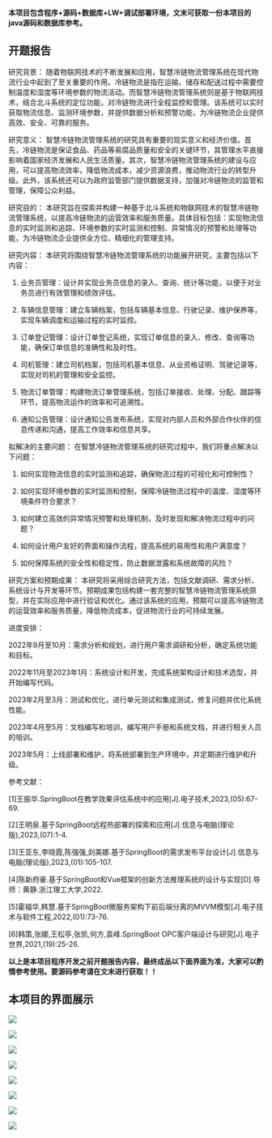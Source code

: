 ****本项目包含程序+源码+数据库+LW+调试部署环境，文末可获取一份本项目的java源码和数据库参考。****

## ******开题报告******

研究背景：
随着物联网技术的不断发展和应用，智慧冷链物流管理系统在现代物流行业中起到了至关重要的作用。冷链物流是指在运输、储存和配送过程中需要控制温度和湿度等环境参数的物流活动。而智慧冷链物流管理系统则是基于物联网技术，结合北斗系统的定位功能，对冷链物流进行全程监控和管理。该系统可以实时获取物流信息、监测环境参数，并提供数据分析和预警功能，为冷链物流企业提供高效、安全、可靠的服务。

研究意义：
智慧冷链物流管理系统的研究具有重要的现实意义和经济价值。首先，冷链物流是保证食品、药品等易腐品质量和安全的关键环节，其管理水平直接影响着国家经济发展和人民生活质量。其次，智慧冷链物流管理系统的建设与应用，可以提高物流效率，降低物流成本，减少资源浪费，推动物流行业的转型升级。此外，该系统还可以为政府监管部门提供数据支持，加强对冷链物流的监管和管理，保障公众利益。

研究目的：
本研究旨在探索并构建一种基于北斗系统和物联网技术的智慧冷链物流管理系统，以提高冷链物流的运营效率和服务质量。具体目标包括：实现物流信息的实时监测和追踪、环境参数的实时监测和控制、异常情况的预警和处理等功能，为冷链物流企业提供全方位、精细化的管理支持。

研究内容： 本研究将围绕智慧冷链物流管理系统的功能展开研究，主要包括以下内容：

  1. 业务员管理：设计并实现业务员信息的录入、查询、统计等功能，以便于对业务员进行有效管理和绩效评估。

  2. 车辆信息管理：建立车辆档案，包括车辆基本信息、行驶记录、维护保养等，实现车辆调度和运输过程的实时监控。

  3. 订单登记管理：设计订单登记系统，实现订单信息的录入、修改、查询等功能，确保订单信息的准确性和及时性。

  4. 司机管理：建立司机档案，包括司机基本信息、从业资格证明、驾驶记录等，实现对司机的管理和安全监控。

  5. 物流订单管理：构建物流订单管理系统，包括订单接收、处理、分配、跟踪等环节，提高物流运作的效率和可追溯性。

  6. 通知公告管理：设计通知公告发布系统，实现对内部人员和外部合作伙伴的信息传递和沟通，提高工作效率和信息共享。

拟解决的主要问题： 在智慧冷链物流管理系统的研究过程中，我们将重点解决以下问题：

  1. 如何实现物流信息的实时监测和追踪，确保物流过程的可视化和可控制性？

  2. 如何实现环境参数的实时监测和控制，保障冷链物流过程中的温度、湿度等环境条件符合要求？

  3. 如何建立高效的异常情况预警和处理机制，及时发现和解决物流过程中的问题？

  4. 如何设计用户友好的界面和操作流程，提高系统的易用性和用户满意度？

  5. 如何保障系统的安全性和稳定性，防止数据泄露和系统故障的风险？

研究方案和预期成果：
本研究将采用综合研究方法，包括文献调研、需求分析、系统设计与开发等环节。预期成果包括构建一套完整的智慧冷链物流管理系统原型，并在实际应用中进行验证和优化。通过该系统的应用，预期可以提高冷链物流的运营效率和服务质量，降低物流成本，促进物流行业的可持续发展。

进度安排：

2022年9月至10月：需求分析和规划，进行用户需求调研和分析，确定系统功能和目标。

2022年11月至2023年1月：系统设计和开发，完成系统架构设计和技术选型，并开始编写代码。

2023年2月至3月：测试和优化，进行单元测试和集成测试，修复问题并优化系统性能。

2023年4月至5月：文档编写和培训，编写用户手册和系统文档，并进行相关人员的培训。

2023年5月：上线部署和维护，将系统部署到生产环境中，并定期进行维护和升级。

参考文献：

[1]王振华.SpringBoot在教学效果评估系统中的应用[J].电子技术,2023,(05):67-69.

[2]王明泉.基于SpringBoot远程热部署的探索和应用[J].信息与电脑(理论版),2023,(07):1-4.

[3]王亚东,李晓霞,陈强强,剡美娜.基于SpringBoot的需求发布平台设计[J].信息与电脑(理论版),2023,(01):105-107.

[4]陈新府豪.基于SpringBoot和Vue框架的创新方法推理系统的设计与实现[D].导师：黄静.浙江理工大学,2022.

[5]霍福华,韩慧.基于SpringBoot微服务架构下前后端分离的MVVM模型[J].电子技术与软件工程,2022,(01):73-76.

[6]韩策,张娜,王松亭,张凯,何方,袁峰.SpringBoot OPC客户端设计与研究[J].电子世界,2021,(19):25-26.

****以上是本项目程序开发之前开题报告内容，最终成品以下面界面为准，大家可以酌情参考使用。要源码参考请在文末进行获取！！****

## ******本项目的界面展示******

![](./res/240eea49ee3f45b2b0657b896a949216.png)

![](./res/85a3760d505e424ab527270e2e0dd1da.png)

![](./res/2fe8ce323b0148f984712a4350123d25.png)

![](./res/c16b79f3c5a94caebacf65007d3c42d9.png)

![](./res/299ff7ce38514919853d7215269f299d.png)

![](./res/ebe95080b29c4217adf257e767b6e356.png)

![](./res/a8af30fe095b48268c8318051131fda3.png)

![](./res/39809e66cf3a4c3eb20b0d46fddd89f1.png)

